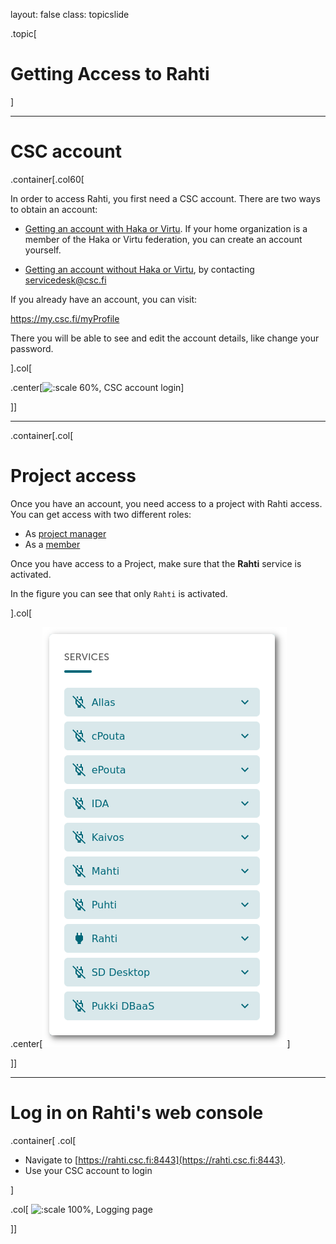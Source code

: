 layout: false
class: topicslide

.topic[

# Getting Access to Rahti

]

---

# CSC account

.container[.col60[

In order to access Rahti, you first need a CSC account. There are two ways to obtain an account:

* [Getting an account with Haka or Virtu](https://docs.csc.fi/accounts/how-to-create-new-user-account/#getting-an-account-without-haka-or-virtu). If your home organization is a member of the Haka or Virtu federation, you can create an account yourself.

* [Getting an account without Haka or Virtu](https://docs.csc.fi/accounts/how-to-create-new-user-account/#getting-an-account-without-haka-or-virtu), by contacting <servicedesk@csc.fi>

If you already have an account, you can visit:

<https://my.csc.fi/myProfile>

There you will be able to see and edit the account details, like change your password.

].col[

.center[![:scale 60%, CSC account login](/csc-cloud/img/Rahti-account-login.drawio.png)]

]]

---

.container[.col[


# Project access

Once you have an account, you need access to a project with Rahti access. You can get access with two different roles:

* As [project manager](https://docs.csc.fi/accounts/how-to-add-service-access-for-project/#project-manager)
* As a [member](https://docs.csc.fi/accounts/how-to-add-service-access-for-project/#member)

Once you have access to a Project, make sure that the **Rahti** service is activated.

In the figure you can see that only `Rahti` is activated.

].col[

.center[![:scale 60%, my CSC services](../img/my-CSC-services.png)]

]]

---

# Log in on Rahti's web console

.container[
  .col[

* Navigate to [https://rahti.csc.fi:8443](https://rahti.csc.fi:8443).
* Use your CSC account to login

]

.col[
![:scale 100%, Logging page](/csc-cloud/img/logging-web-console.png)

]]

